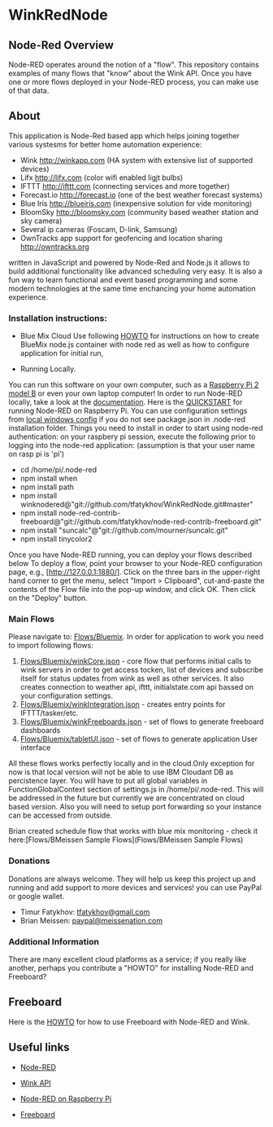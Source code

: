 # WinkRedNode
## Node-Red Overview

Node-RED operates around the notion of a "flow".
This repository contains examples of many flows that "know" about the Wink API.
Once you have one or more flows deployed in your Node-RED process,
you can make use of that data.

## About
This application is Node-Red based app which helps joining together various systesms for better home automation experience:

* Wink http://winkapp.com (HA system with extensive list of supported devices)
* Lifx http://lifx.com (color wifi enabled ligjt bulbs)
* IFTTT http://ifttt.com (connecting services and more together)
* Forecast.io http://forecast.io (one of the best weather forecast systems)
* Blue Iris http://blueiris.com (inexpensive solution for vide monitoring)
* BloomSky http://bloomsky.com (community based weather station and sky camera)
* Several ip cameras (Foscam, D-link, Samsung)
* OwnTracks app support for geofencing and location sharing http://owntracks.org

written in JavaScript and powered by Node-Red and Node.js it allows to build additional functionality like advanced scheduling very easy. It is also a fun way to learn functional and event based programming and some modern technologies at the same time enchancing your home automation experience.


### Installation instructions:
- Blue Mix Cloud
Use following [HOWTO](README-Bluemix.md) for instructions on how to create BlueMix node.js container with node red as well as how to configure application for initial run,


- Running Locally.

You can run this software on your own computer,
such as a [Raspberry Pi 2 model B](https://www.raspberrypi.org/products/raspberry-pi-2-model-b/)
or even your own laptop computer!
In order to run Node-RED locally,
take a look at the [documentation](http://nodered.org/docs/).
Here is the [QUICKSTART](http://nodered.org/docs/hardware/raspberrypi.html) for running Node-RED on Raspberry Pi.
You can use configuration settings from [local windows config](README-Local-Windows.md)
if you do not see package.json in .node-red installation folder. Things you need to install in order to start using node-red authentication: 
on your raspbery pi session, execute the following prior to logging into the node-red application: (assumption is that your user name on rasp pi is 'pi')
* cd /home/pi/.node-red
* npm install when
* npm install path
* npm install winknodered@"git://github.com/tfatykhov/WinkRedNode.git#master"
* npm install node-red-contrib-freeboard@"git://github.com/tfatykhov/node-red-contrib-freeboard.git"
* npm install "suncalc"@"git://github.com/mourner/suncalc.git"
* npm install tinycolor2


Once you have Node-RED running, you can deploy your flows described below
To deploy a flow,
point your browser to your Node-RED configuration page, e.g., [http://127.0.0.1:1880/].
Click on the three bars in the upper-right hand corner to get the menu,
select "Import > Clipboard",
cut-and-paste the contents of the Flow file into the pop-up window,
and click OK.
Then click on the "Deploy" button.

### Main Flows
Please navigate to: [Flows/Bluemix](Flows/Bluemix/). In order for application to work you need to import following flows:

1. [Flows/Bluemix/winkCore.json](Flows/Bluemix/winkCore.json) - core flow that performs initial calls to wink servers in order to get access tocken, list of devices and subscribe itself for status updates from wink as well as other services. It also creates connection to weather api, ifttt, initialstate.com api bassed on your configuration settings. 
2. [Flows/Bluemix/winkIntegration.json](Flows/Bluemix/winkIntegration.json) - creates entry points for IFTTT/tasker/etc. 
3. [Flows/Bluemix/winkFreeboards.json](Flows/Bluemix/winkFreeboards.json) - set of flows to generate freeboard dashboards
4. [Flows/Bluemix/tabletUI.json](Flows/Bluemix/tabletUI.json) - set of flows to generate application User interface


All these flows works perfectly locally and in the cloud.Only exception for now is that local version will not be able to use IBM Cloudant DB as percistence layer. You will have to put all global variables in FunctionGlobalContext section of settings.js in /home/pi/.node-red. This will be addressed in the future but currently we  are concentrated on cloud based version.
Also you  will need to setup port forwarding so your instance can be accessed from outside. 

Brian created schedule flow that works with blue mix monitoring - check it here:[Flows/BMeissen Sample Flows](Flows/BMeissen Sample Flows)


### Donations
Donations are always welcome. They will help us keep this project up and running and add support to more devices and services!
you can use PayPal or google wallet. 

* Timur Fatykhov: tfatykhov@gmail.com
* Brian Meissen: paypal@meissenation.com

### Additional Information
There are many excellent cloud platforms as a service;
if you really like another,
perhaps you contribute a "HOWTO" for installing Node-RED and Freeboard?

## Freeboard

Here is the [HOWTO](README-Freeboard.md) for how to use Freeboard with Node-RED and Wink.

## Useful links

* [Node-RED](http://nodered.org/)

* [Wink API](http://docs.wink.apiary.io/)

* [Node-RED on Raspberry Pi](http://nodered.org/docs/hardware/raspberrypi.html)
 
* [Freeboard](http://freeboard.io/)
